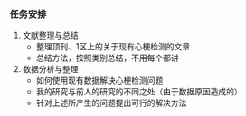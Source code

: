 ### 任务安排

1. 文献整理与总结
   - 整理顶刊、1区上的关于现有心梗检测的文章
   - 总结方法，按照类别总结，不用每个都讲
2. 数据分析与整理
   - 如何使用现有数据解决心梗检测问题
   - 我的研究与前人的研究的不同之处（由于数据原因造成的）
   - 针对上述所产生的问题提出可行的解决方法